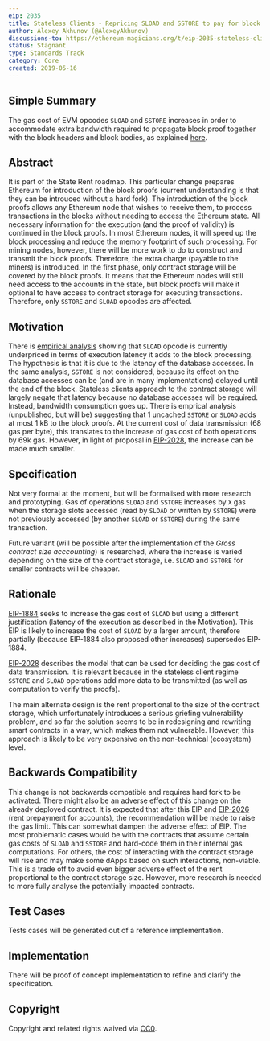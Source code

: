 ```yaml
---
eip: 2035
title: Stateless Clients - Repricing SLOAD and SSTORE to pay for block proofs
author: Alexey Akhunov (@AlexeyAkhunov)
discussions-to: https://ethereum-magicians.org/t/eip-2035-stateless-clients-repricing-sload-and-sstore-to-pay-for-block-proofs/3284
status: Stagnant
type: Standards Track
category: Core
created: 2019-05-16
---
```


## Simple Summary
The gas cost of EVM opcodes `SLOAD` and `SSTORE` increases in order to accommodate extra bandwidth required to propagate block proof together with the block headers and block bodies, as explained [here](https://medium.com/@akhounov/data-from-the-ethereum-stateless-prototype-8c69479c8abc).

## Abstract
It is part of the State Rent roadmap. This particular change prepares Ethereum for introduction of the block proofs (current understanding is that they can be introuced without a hard fork). The introduction of the block proofs allows any Ethereum node that wishes to receive them, to process transactions in the blocks without needing to access the Ethereum state. All necessary information for the execution (and the proof of validity) is continued in the block proofs. In most Ethereum nodes, it will speed up the block processing and reduce the memory footprint of such processing. For mining nodes, however, there will be more work to do to construct and transmit the block proofs. Therefore, the extra charge (payable to the miners) is introduced. In the first phase, only contract storage will be covered by the block proofs. It means that the Ethereum nodes will still need access to the accounts in the state, but block proofs will make it optional to have access to contract storage for executing transactions. Therefore, only `SSTORE` and `SLOAD` opcodes are affected.

## Motivation
There is [empirical analysis](https://github.com/holiman/vmstats/blob/master/README.md) showing that `SLOAD` opcode is currently underpriced in terms of execution latency it adds to the block processing. The hypothesis is that it is due to the latency of the database accesses. In the same analysis, `SSTORE` is not considered, because its effect on the database accesses can be (and are in many implementations) delayed until the end of the block. Stateless clients approach to the contract storage will largely negate that latency because no database accesses will be required. Instead, bandwidth consumption goes up. There is emprical analysis (unpublished, but will be) suggesting that 1 uncached `SSTORE` or `SLOAD` adds at most 1 kB to the block proofs. At the current cost of data transmission (68 gas per byte), this translates to the increase of gas cost of both operations by 69k gas. However, in light of proposal in [EIP-2028](./eip-2028.md), the increase can be made much smaller.

## Specification
Not very formal at the moment, but will be formalised with more research and prototyping. Gas of operations `SLOAD` and `SSTORE` increases by `X` gas when the storage slots accessed (read by `SLOAD` or written by `SSTORE`) were not previously accessed (by another `SLOAD` or `SSTORE`) during the same transaction.

Future variant (will be possible after the implementation of the *Gross contract size acccounting*) is researched, where the increase is varied depending on the size of the contract storage, i.e. `SLOAD` and `SSTORE` for smaller contracts will be cheaper.

## Rationale
[EIP-1884](./eip-1884.md) seeks to increase the gas cost of `SLOAD` but using a different justification (latency of the execution as described in the Motivation). This EIP is likely to increase the cost of `SLOAD` by a larger amount, therefore partially (because EIP-1884 also proposed other increases) supersedes EIP-1884.

[EIP-2028](./eip-2028.md) describes the model that can be used for deciding the gas cost of data transmission. It is relevant because in the stateless client regime `SSTORE` and `SLOAD` operations add more data to be transmitted (as well as computation to verify the proofs).

The main alternate design is the rent proportional to the size of the contract storage, which unfortunately introduces a serious griefing vulnerability problem, and so far the solution seems to be in redesigning and rewriting smart contracts in a way, which makes them not vulnerable. However, this approach is likely to be very expensive on the non-technical (ecosystem) level.

## Backwards Compatibility
This change is not backwards compatible and requires hard fork to be activated. There might also be an adverse effect of this change on the already deployed contract. It is expected that after this EIP and [EIP-2026](./eip-2026.md) (rent prepayment for accounts), the recommendation will be made to raise the gas limit. This can somewhat dampen the adverse effect of EIP. The most problematic cases would be with the contracts that assume certain gas costs of `SLOAD` and `SSTORE` and hard-code them in their internal gas computations. For others, the cost of interacting with the contract storage will rise and may make some dApps based on such interactions, non-viable. This is a trade off to avoid even bigger adverse effect of the rent proportional to the contract storage size. However, more research is needed to more fully analyse the potentially impacted contracts.

## Test Cases
Tests cases will be generated out of a reference implementation.

## Implementation
There will be proof of concept implementation to refine and clarify the specification.

## Copyright
Copyright and related rights waived via [CC0](https://creativecommons.org/publicdomain/zero/1.0/).

